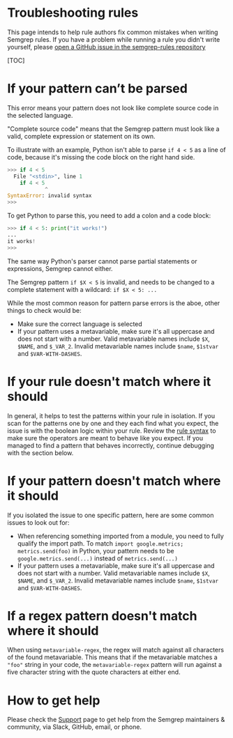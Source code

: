 # Troubleshooting rules

This page intends to help rule authors fix common mistakes when writing Semgrep rules.
If you have a problem while running a rule you didn't write yourself, please
[open a GitHub issue in the semgrep-rules repository](https://github.com/returntocorp/semgrep-rules/issues/new/choose)

[TOC]

# If your pattern can’t be parsed

This error means your pattern does not look like complete source code in the selected language.

"Complete source code" means that the Semgrep pattern must look like a valid,
complete expression or statement on its own.

To illustrate with an example,
Python isn't able to parse `if 4 < 5` as a line of code,
because it's missing the code block on the right hand side.

```python
>>> if 4 < 5
  File "<stdin>", line 1
    if 4 < 5
            ^
SyntaxError: invalid syntax
>>>
```

To get Python to parse this, you need to add a colon and a code block:

```python
>>> if 4 < 5: print("it works!")
...
it works!
>>>
```

The same way Python's parser cannot parse partial statements or expressions,
Semgrep cannot either.

The Semgrep pattern `if $X < 5` is invalid,
and needs to be changed to a complete statement with a wildcard: `if $X < 5: ...`

While the most common reason for pattern parse errors is the aboe, other things to check would be:

- Make sure the correct language is selected
- If your pattern uses a metavariable, make sure it's all uppercase and does not start with a number.
  Valid metavariable names include `$X`, `$NAME`, and `$_VAR_2`.
  Invalid metavariable names include `$name`, `$1stvar` and `$VAR-WITH-DASHES`.

# If your rule doesn't match where it should

In general, it helps to test the patterns within your rule in isolation.
If you scan for the patterns one by one and they each find what you expect,
the issue is with the boolean logic within your rule.
Review the [rule syntax](../writing-rules/)
to make sure the operators are meant to behave like you expect.
If you managed to find a pattern that behaves incorrectly,
continue debugging with the section below.

# If your pattern doesn't match where it should

If you isolated the issue to one specific pattern,
here are some common issues to look out for:

- When referencing something imported from a module,
  you need to fully qualify the import path.
  To match `import google.metrics; metrics.send(foo)` in Python,
  your pattern needs to be `google.metrics.send(...)` instead of `metrics.send(...)`
- If your pattern uses a metavariable, make sure it's all uppercase and does not start with a number.
  Valid metavariable names include `$X`, `$NAME`, and `$_VAR_2`.
  Invalid metavariable names include `$name`, `$1stvar` and `$VAR-WITH-DASHES`.

# If a regex pattern doesn't match where it should

When using `metavariable-regex`, the regex will match against all characters of the found metavariable.
This means that if the metavariable matches a `"foo"` string in your code,
the `metavariable-regex` pattern will run against a five character string with the quote characters at either end.

# How to get help

Please check the [Support](../support.md) page to get help from the Semgrep maintainers & community,
via Slack, GitHub, email, or phone.
